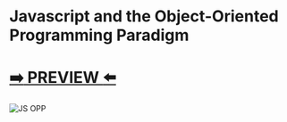 # Javascript and the Object-Oriented Programming Paradigm
# [:arrow_right: PREVIEW :arrow_left:](https://erik161.github.io/Javascript-and-the-Object-Oriented/)




![JS OPP](https://user-images.githubusercontent.com/26189854/92643228-a67a2a00-f29e-11ea-9d33-f22dcfd5d233.gif)





